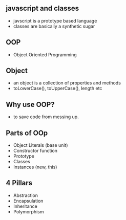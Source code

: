 ## javascript and classes
- javscript is a prototype based language
- classes are basically a synthetic sugar
## OOP
- Object Oriented Programming
## Object
- an object is a collection of properties and methods
- toLowerCase(), toUpperCase(), length etc

## Why use OOP?
- to save code from messing up.

## Parts of OOp

- Object Literals (base unit)
- Constructor function
- Prototype
- Classes
- Instances (new, this)

## 4 Pillars
- Abstraction
- Encapsulation
- Inheritance
- Polymorphism